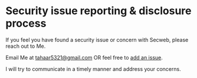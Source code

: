 # Security issue reporting & disclosure process

If you feel you have found a security issue or concern with Secweb, please reach out to Me.

Email Me at <tahaar5321@gmail.com> OR feel free to [add an issue](https://github.com/tmotagam/Secweb/issues).

I will try to communicate in a timely manner and address your concerns.
